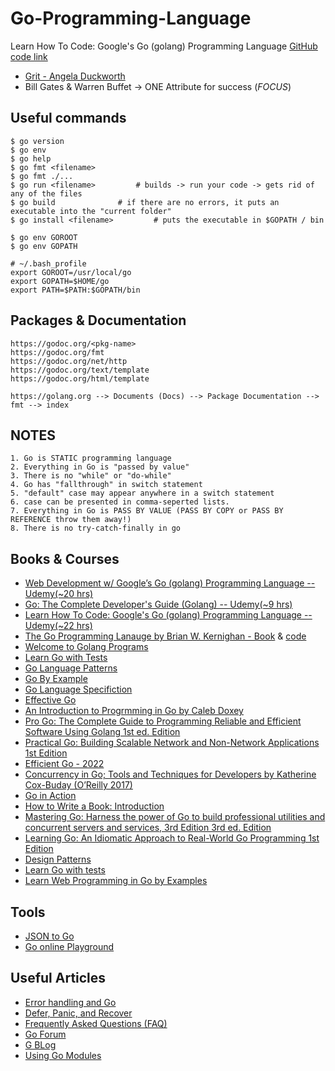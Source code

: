 # Go-Programming-Language
Learn How To Code: Google's Go (golang) Programming Language [GitHub code link](https://github.com/goestoeleven)


* [Grit - Angela Duckworth](https://www.youtube.com/watch?v=H14bBuluwB8)
* Bill Gates & Warren Buffet -> ONE Attribute for success (_FOCUS_)

## Useful commands
```
$ go version
$ go env
$ go help
$ go fmt <filename>
$ go fmt ./...
$ go run <filename>			# builds -> run your code -> gets rid of any of the files
$ go build				# if there are no errors, it puts an executable into the "current folder"
$ go install <filename>			# puts the executable in $GOPATH / bin

$ go env GOROOT
$ go env GOPATH

# ~/.bash_profile
export GOROOT=/usr/local/go
export GOPATH=$HOME/go
export PATH=$PATH:$GOPATH/bin
```

## Packages & Documentation
```
https://godoc.org/<pkg-name>
https://godoc.org/fmt
https://godoc.org/net/http
https://godoc.org/text/template
https://godoc.org/html/template

https://golang.org --> Documents (Docs) --> Package Documentation --> fmt --> index
```

## NOTES
```
1. Go is STATIC programming language
2. Everything in Go is "passed by value"
3. There is no "while" or "do-while"
4. Go has "fallthrough" in switch statement
5. "default" case may appear anywhere in a switch statement
6. case can be presented in comma-seperted lists.
7. Everything in Go is PASS BY VALUE (PASS BY COPY or PASS BY REFERENCE throw them away!)
8. There is no try-catch-finally in go
```

## Books & Courses
* [Web Development w/ Google’s Go (golang) Programming Language -- Udemy(~20 hrs)](https://www.udemy.com/course/go-programming-language/)
* [Go: The Complete Developer's Guide (Golang) -- Udemy(~9 hrs)](https://www.udemy.com/course/go-the-complete-developers-guide/)
* [Learn How To Code: Google's Go (golang) Programming Language -- Udemy(~22 hrs)](https://www.udemy.com/course/learn-how-to-code/)
* [The Go Programming Lanauge by Brian W. Kernighan - Book](https://beyondkmp.com/books/golang/The.Go.Programming.Language.pdf) & [code](https://github.com/GoesToEleven/gopl.io)
* [Welcome to Golang Programs](https://www.golangprograms.com/)
* [Learn Go with Tests](https://quii.gitbook.io/learn-go-with-tests/)
* [Go Language Patterns](http://www.golangpatterns.info/)
* [Go By Example](https://gobyexample.com/)
* [Go Language Specifiction](https://go.dev/ref/spec)
* [Effective Go](https://go.dev/doc/effective_go)
* [An Introduction to Progrmming in Go by Caleb Doxey](https://www.golang-book.com/public/pdf/gobook.pdf)
* [Pro Go: The Complete Guide to Programming Reliable and Efficient Software Using Golang 1st ed. Edition](https://www.amazon.com/Pro-Go-Complete-Programming-Efficient/dp/1484273540)
* [Practical Go: Building Scalable Network and Non-Network Applications 1st Edition](https://amsaha.bitbucket.io/)
* [Efficient Go - 2022](https://www.oreilly.com/library/view/efficient-go/9781098105709/)
* [Concurrency in Go; Tools and Techniques for Developers by Katherine Cox-Buday (O’Reilly 2017)](https://www.amazon.com/Concurrency-Go-Tools-Techniques-Developers/dp/1491941197)
* [Go in Action](https://www.manning.com/books/go-in-action)
* [How to Write a Book: Introduction](https://www.doxsey.net/blog/how-to-write-a-book--introduction/)
* [Mastering Go: Harness the power of Go to build professional utilities and concurrent servers and services, 3rd Edition 3rd ed. Edition]()
* [Learning Go: An Idiomatic Approach to Real-World Go Programming 1st Edition]() 
* [Design Patterns](https://golangbyexample.com/all-design-patterns-golang/)
* [Learn Go with tests](https://quii.gitbook.io/learn-go-with-tests/)
* [Learn Web Programming in Go by Examples](https://gowebexamples.com/)

## Tools
* [JSON to Go](https://mholt.github.io/json-to-go/)
* [Go online Playground](https://play.golang.org/)

## Useful Articles
* [Error handling and Go](https://go.dev/blog/error-handling-and-go)
* [Defer, Panic, and Recover](https://go.dev/blog/defer-panic-and-recover)
* [Frequently Asked Questions (FAQ)](https://go.dev/doc/faq#exceptions)
* [Go Forum](https://forum.golangbridge.org/)
* [G BLog](https://go.dev/blog/)
* [Using Go Modules](https://go.dev/blog/using-go-modules)
